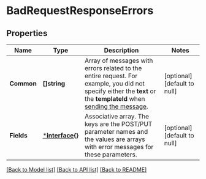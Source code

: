 # BadRequestResponseErrors

## Properties
Name | Type | Description | Notes
------------ | ------------- | ------------- | -------------
**Common** | **[]string** | Array of messages with errors related to the entire request. For example, you did not specify either the **text** or the **templateId** when [sending the message](http://docs.textmagictesting.com/#tag/Outbound-Messages).  | [optional] [default to null]
**Fields** | [***interface{}**](interface{}.md) | Associative array. The keys are the POST/PUT parameter names and the values are arrays with error messages for these parameters.  | [optional] [default to null]

[[Back to Model list]](../README.md#documentation-for-models) [[Back to API list]](../README.md#documentation-for-api-endpoints) [[Back to README]](../README.md)



